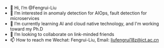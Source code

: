 - 👋 Hi, I’m @Fengrui-Liu
- 👀 I’m interested in anomaly detection for AIOps, fault detection for microservices
- 🌱 I’m currently learning AI and cloud native technology, and I'm working toward my Ph.D
- 💞️ I’m looking to collaborate on link-minded friends
- 📫 How to reach me Wechat: Fengrui-Liu, Email: liufengrui18z@ict.ac.cn

<!---
Fengrui-Liu/Fengrui-Liu is a ✨ special ✨ repository because its `README.md` (this file) appears on your GitHub profile.
You can click the Preview link to take a look at your changes.
--->

